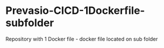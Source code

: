 # Prevasio-CICD-1Dockerfile-subfolder

Repository with 1 Docker file - docker file located on sub folder
